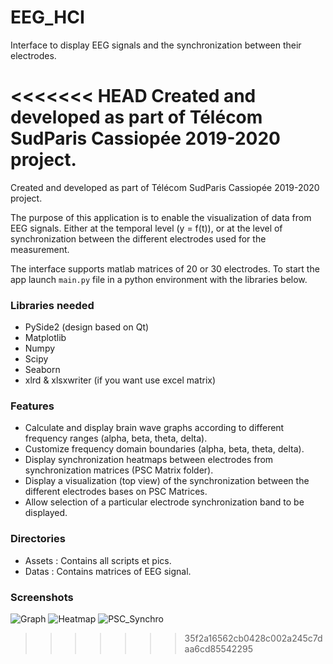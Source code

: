 # EEG_HCI
Interface to display EEG signals and the synchronization between their electrodes.

<<<<<<< HEAD
Created and developed as part of Télécom SudParis Cassiopée 2019-2020 project.
=======
Created and developed as part of Télécom SudParis Cassiopée 2019-2020 project.

The purpose of this application is to enable the visualization of data from EEG signals.
Either at the temporal level (y = f(t)), or at the level of synchronization between the different electrodes used for the measurement.

The interface supports matlab matrices of 20 or 30 electrodes.
To start the app launch `main.py` file in a python environment with the libraries below.

### Libraries needed
* PySide2 (design based on Qt)
* Matplotlib
* Numpy
* Scipy
* Seaborn
* xlrd & xlsxwriter (if you want use excel matrix)

### Features
* Calculate and display brain wave graphs according to different frequency ranges (alpha, beta, theta, delta).
* Customize frequency domain boundaries (alpha, beta, theta, delta).
* Display synchronization heatmaps between electrodes from synchronization matrices (PSC Matrix folder).
* Display a visualization (top view) of the synchronization between the different electrodes bases on PSC Matrices.
* Allow selection of a particular electrode synchronization band to be displayed.

### Directories
* Assets : Contains all scripts et pics.
* Datas : Contains matrices of EEG signal.

### Screenshots
![Graph](http://louiscaldas.fr/IHM/graph.png)
![Heatmap](http://louiscaldas.fr/IHM/heatmap.png)
![PSC_Synchro](http://louiscaldas.fr/IHM/synchro_psc.png)
>>>>>>> 35f2a16562cb0428c002a245c7daa6cd85542295
